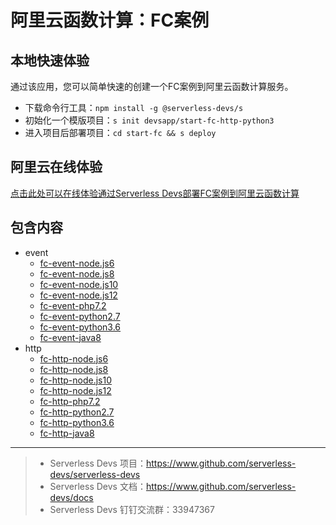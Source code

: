 # 阿里云函数计算：FC案例

## 本地快速体验

通过该应用，您可以简单快速的创建一个FC案例到阿里云函数计算服务。

- 下载命令行工具：`npm install -g @serverless-devs/s`
- 初始化一个模版项目：`s init devsapp/start-fc-http-python3`
- 进入项目后部署项目：`cd start-fc && s deploy`

## 阿里云在线体验

[点击此处可以在线体验通过Serverless Devs部署FC案例到阿里云函数计算](https://api.aliyun.com/new#/tutorial?action=git_open&git_repo=https://github.com/devsapp/devsapp-cloudshell-example.git&tutorial=tutorial/start-fc.md)


## 包含内容
- event
    - [fc-event-node.js6](/fc-event-node.js6)
    - [fc-event-node.js8](/fc-event-node.js8)
    - [fc-event-node.js10](/fc-event-node.js10)
    - [fc-event-node.js12](/fc-event-node.js12)
    - [fc-event-php7.2](/fc-event-php7)
    - [fc-event-python2.7](/fc-event-python2.7)
    - [fc-event-python3.6](/fc-event-python3.6)
    - [fc-event-java8](/fc-event-java8)
- http
    - [fc-http-node.js6](/fc-http-node.js6)
    - [fc-http-node.js8](/fc-http-node.js8)
    - [fc-http-node.js10](/fc-http-node.js10)
    - [fc-http-node.js12](/fc-http-node.js12)
    - [fc-http-php7.2](/fc-http-php7)
    - [fc-http-python2.7](/fc-http-python2.7)
    - [fc-http-python3.6](/fc-http-python3.6)
    - [fc-http-java8](/fc-http-java8)


-----

> - Serverless Devs 项目：https://www.github.com/serverless-devs/serverless-devs   
> - Serverless Devs 文档：https://www.github.com/serverless-devs/docs   
> - Serverless Devs 钉钉交流群：33947367    